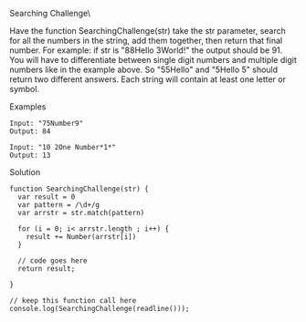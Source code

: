 Searching Challenge\

Have the function SearchingChallenge(str) take the str parameter, search for all the numbers in the string, add them together, then return that final number. For example: if str is "88Hello 3World!" the output should be 91. You will have to differentiate between single digit numbers and multiple digit numbers like in the example above. So "55Hello" and "5Hello 5" should return two different answers. Each string will contain at least one letter or symbol.

Examples
```
Input: "75Number9"
Output: 84
```
```
Input: "10 2One Number*1*"
Output: 13
```

Solution
```
function SearchingChallenge(str) { 
  var result = 0
  var pattern = /\d+/g
  var arrstr = str.match(pattern) 

  for (i = 0; i< arrstr.length ; i++) {
    result += Number(arrstr[i])
  }

  // code goes here  
  return result; 

}
   
// keep this function call here 
console.log(SearchingChallenge(readline()));
```
